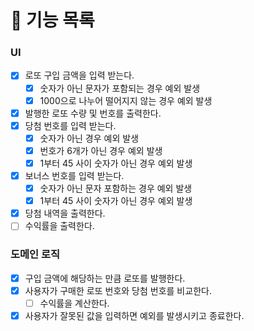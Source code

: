 # 📍 기능 목록

### UI

- [x] 로또 구입 금액을 입력 받는다.
  - [x] 숫자가 아닌 문자가 포함되는 경우 예외 발생
  - [x] 1000으로 나누어 떨어지지 않는 경우 예외 발생
- [x] 발행한 로또 수량 및 번호를 출력한다.
- [x] 당첨 번호를 입력 받는다.
  - [x] 숫자가 아닌 경우 예외 발생
  - [x] 번호가 6개가 아닌 경우 예외 발생
  - [x] 1부터 45 사이 숫자가 아닌 경우 예외 발생
- [x] 보너스 번호를 입력 받는다.
  - [x] 숫자가 아닌 문자 포함하는 경우 예외 발생
  - [x] 1부터 45 사이 숫자가 아닌 경우 예외 발생
- [x] 당첨 내역을 출력한다.
- [ ] 수익률을 출력한다.

### 도메인 로직

- [x] 구입 금액에 해당하는 만큼 로또를 발행한다.
- [x] 사용자가 구매한 로또 번호와 당첨 번호를 비교한다.
  - [ ] 수익률을 계산한다.
- [x] 사용자가 잘못된 값을 입력하면 예외를 발생시키고 종료한다.
